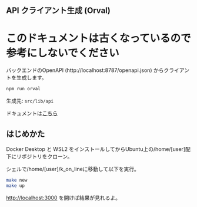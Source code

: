 ## API クライアント生成 (Orval)

# このドキュメントは古くなっているので参考にしないでください

バックエンドのOpenAPI (http://localhost:8787/openapi.json) からクライアントを生成します。

```txt
npm run orval
```

生成先: `src/lib/api`

ドキュメントは[こちら](https://docs.ashitabo.net)

## はじめかた

Docker Desktop と WSL2 をインストールしてからUbuntu上の/home/[user]配下にリポジトリをクローン。

シェルで/home/[user]/k_on_lineに移動して以下を実行。

```bash
make new
make up
```

[http://localhost:3000](http://localhost:3000) を開けば結果が見れるよ。
